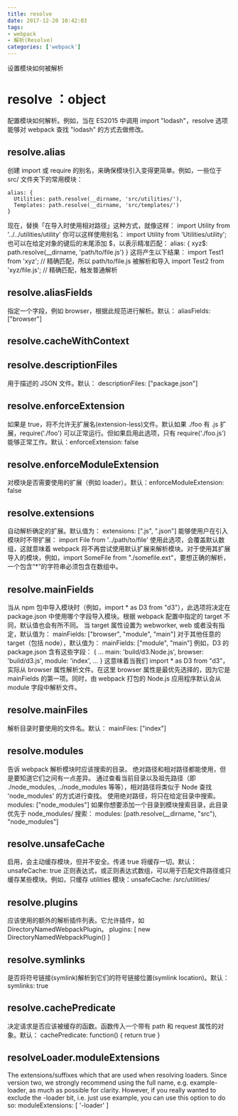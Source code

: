 ```yaml
---
title: resolve
date: 2017-12-20 10:42:03
tags:
- webpack
- 解析(Resolve)
categories: ['webpack']
---
```


设置模块如何被解析
# resolve ：object
配置模块如何解析。例如，当在 ES2015 中调用 import "lodash"，resolve 选项能够对 webpack 查找 "lodash" 的方式去做修改。
## resolve.alias
创建 import 或 require 的别名，来确保模块引入变得更简单。例如，一些位于 src/ 文件夹下的常用模块：
```
alias: {
  Utilities: path.resolve(__dirname, 'src/utilities/'),
  Templates: path.resolve(__dirname, 'src/templates/')
}
```
现在，替换「在导入时使用相对路径」这种方式，就像这样：
import Utility from '../../utilities/utility'
你可以这样使用别名：
import Utility from 'Utilities/utility';
也可以在给定对象的键后的末尾添加 $，以表示精准匹配：
alias: {
  xyz$: path.resolve(__dirname, 'path/to/file.js')
}
这将产生以下结果：
import Test1 from 'xyz'; // 精确匹配，所以 path/to/file.js 被解析和导入
import Test2 from 'xyz/file.js'; // 精确匹配，触发普通解析

## resolve.aliasFields
指定一个字段，例如 browser，根据此规范进行解析。默认：
aliasFields: ["browser"]

## resolve.cacheWithContext
## resolve.descriptionFiles
用于描述的 JSON 文件。默认：
descriptionFiles: ["package.json"]
## resolve.enforceExtension
如果是 true，将不允许无扩展名(extension-less)文件。默认如果 ./foo 有 .js 扩展，require('./foo') 可以正常运行。但如果启用此选项，只有 require('./foo.js') 能够正常工作。默认：enforceExtension: false
## resolve.enforceModuleExtension
对模块是否需要使用的扩展（例如 loader）。默认：enforceModuleExtension: false
## resolve.extensions
自动解析确定的扩展。默认值为：
extensions: [".js", ".json"]
能够使用户在引入模块时不带扩展：
import File from '../path/to/file'
使用此选项，会覆盖默认数组，这就意味着 webpack 将不再尝试使用默认扩展来解析模块。对于使用其扩展导入的模块，例如，import SomeFile from "./somefile.ext"，要想正确的解析，一个包含“*”的字符串必须包含在数组中。 

## resolve.mainFields
当从 npm 包中导入模块时（例如，import * as D3 from "d3"），此选项将决定在 package.json 中使用哪个字段导入模块。根据 webpack 配置中指定的 target 不同，默认值也会有所不同。
当 target 属性设置为 webworker, web 或者没有指定，默认值为：
mainFields: ["browser", "module", "main"]
对于其他任意的 target（包括 node），默认值为：
mainFields: ["module", "main"]
例如，D3 的 package.json 含有这些字段：
{
  ...
  main: 'build/d3.Node.js',
  browser: 'build/d3.js',
  module: 'index',
  ...
}
这意味着当我们 import * as D3 from "d3"，实际从 browser 属性解析文件。在这里 browser 属性是最优先选择的，因为它是 mainFields 的第一项。同时，由 webpack 打包的 Node.js 应用程序默认会从 module 字段中解析文件。

## resolve.mainFiles
解析目录时要使用的文件名。默认：
mainFiles: ["index"]

## resolve.modules
告诉 webpack 解析模块时应该搜索的目录。
绝对路径和相对路径都能使用，但是要知道它们之间有一点差异。
通过查看当前目录以及祖先路径（即 ./node_modules, ../node_modules 等等），相对路径将类似于 Node 查找 'node_modules' 的方式进行查找。
使用绝对路径，将只在给定目录中搜索。
modules: ["node_modules"]
如果你想要添加一个目录到模块搜索目录，此目录优先于 node_modules/ 搜索：
modules: [path.resolve(__dirname, "src"), "node_modules"]

## resolve.unsafeCache
启用，会主动缓存模块，但并不安全。传递 true 将缓存一切。默认：
unsafeCache: true
正则表达式，或正则表达式数组，可以用于匹配文件路径或只缓存某些模块。例如，只缓存 utilities 模块：unsafeCache: /src\/utilities/

## resolve.plugins
应该使用的额外的解析插件列表。它允许插件，如 DirectoryNamedWebpackPlugin。
plugins: [
  new DirectoryNamedWebpackPlugin()
]
## resolve.symlinks
是否将符号链接(symlink)解析到它们的符号链接位置(symlink location)。默认：
symlinks: true
## resolve.cachePredicate
决定请求是否应该被缓存的函数。函数传入一个带有 path 和 request 属性的对象。默认：
cachePredicate: function() { return true }
## resolveLoader.moduleExtensions
The extensions/suffixes which that are used when resolving loaders. Since version two, we strongly recommend using the full name, e.g. example-loader, as much as possible for clarity. However, if you really wanted to exclude the -loader bit, i.e. just use example, you can use this option to do so:
moduleExtensions: [ '-loader' ]
